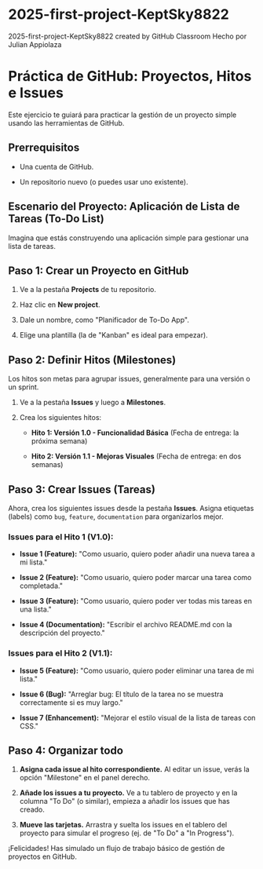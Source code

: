 # 2025-first-project-KeptSky8822
2025-first-project-KeptSky8822 created by GitHub Classroom
Hecho por Julian Appiolaza
# Práctica de GitHub: Proyectos, Hitos e Issues



Este ejercicio te guiará para practicar la gestión de un proyecto simple usando las herramientas de GitHub.



## Prerrequisitos

- Una cuenta de GitHub.

- Un repositorio nuevo (o puedes usar uno existente).



## Escenario del Proyecto: Aplicación de Lista de Tareas (To-Do List)

Imagina que estás construyendo una aplicación simple para gestionar una lista de tareas.



## Paso 1: Crear un Proyecto en GitHub

1. Ve a la pestaña **Projects** de tu repositorio.

2. Haz clic en **New project**.

3. Dale un nombre, como "Planificador de To-Do App".

4. Elige una plantilla (la de "Kanban" es ideal para empezar).



## Paso 2: Definir Hitos (Milestones)

Los hitos son metas para agrupar issues, generalmente para una versión o un sprint.

1. Ve a la pestaña **Issues** y luego a **Milestones**.

2. Crea los siguientes hitos:

   - **Hito 1: Versión 1.0 - Funcionalidad Básica** (Fecha de entrega: la próxima semana)

   - **Hito 2: Versión 1.1 - Mejoras Visuales** (Fecha de entrega: en dos semanas)



## Paso 3: Crear Issues (Tareas)

Ahora, crea los siguientes issues desde la pestaña **Issues**. Asigna etiquetas (labels) como `bug`, `feature`, `documentation` para organizarlos mejor.



### Issues para el Hito 1 (V1.0):

- **Issue 1 (Feature):** "Como usuario, quiero poder añadir una nueva tarea a mi lista."

- **Issue 2 (Feature):** "Como usuario, quiero poder marcar una tarea como completada."

- **Issue 3 (Feature):** "Como usuario, quiero poder ver todas mis tareas en una lista."

- **Issue 4 (Documentation):** "Escribir el archivo README.md con la descripción del proyecto."



### Issues para el Hito 2 (V1.1):

- **Issue 5 (Feature):** "Como usuario, quiero poder eliminar una tarea de mi lista."

- **Issue 6 (Bug):** "Arreglar bug: El título de la tarea no se muestra correctamente si es muy largo."

- **Issue 7 (Enhancement):** "Mejorar el estilo visual de la lista de tareas con CSS."



## Paso 4: Organizar todo

1. **Asigna cada issue al hito correspondiente.** Al editar un issue, verás la opción "Milestone" en el panel derecho.

2. **Añade los issues a tu proyecto.** Ve a tu tablero de proyecto y en la columna "To Do" (o similar), empieza a añadir los issues que has creado.

3. **Mueve las tarjetas.** Arrastra y suelta los issues en el tablero del proyecto para simular el progreso (ej. de "To Do" a "In Progress").



¡Felicidades! Has simulado un flujo de trabajo básico de gestión de proyectos en GitHub.

